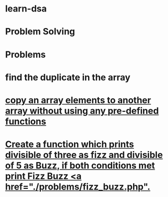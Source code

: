 # learn-dsa

# Problem Solving

# Problems

# find the duplicate in the array <a href="./problems/find_the_duplicate.php">

# copy an array elements to another array without using any pre-defined functions <a href="./problems/copy_array.php">

# Create a function which prints divisible of three as fizz and divisible of 5 as Buzz, if both conditions met print Fizz Buzz <a href="./problems/fizz_buzz.php".
